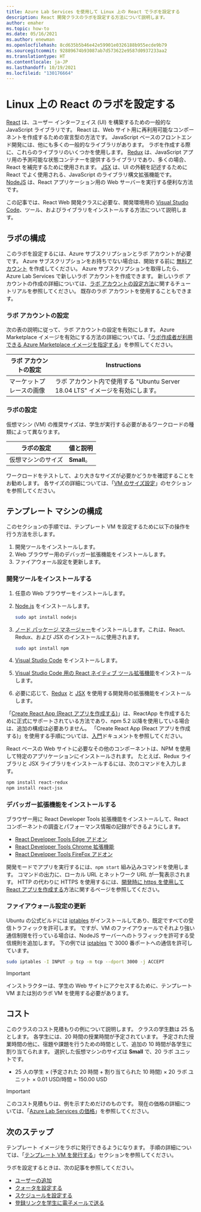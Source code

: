 ```yaml
---
title: Azure Lab Services を使用して Linux 上の React でラボを設定する
description: React 開発クラスのラボを設定する方法について説明します。
author: emaher
ms.topic: how-to
ms.date: 05/16/2021
ms.author: enewman
ms.openlocfilehash: 8cd635b5b46e42e59901e0326188b955ecde9b79
ms.sourcegitcommit: 92889674b93087ab7d573622e9587d0937233aa2
ms.translationtype: HT
ms.contentlocale: ja-JP
ms.lasthandoff: 10/19/2021
ms.locfileid: "130176664"
---
```

# <a name="set-up-lab-for-react-on-linux"></a>Linux 上の React のラボを設定する

[React](https://reactjs.org/) は、ユーザー インターフェイス (UI) を構築するための一般的な JavaScript ライブラリです。 React は、Web サイト用に再利用可能なコンポーネントを作成するための宣言型の方法です。  JavaScript ベースのフロントエンド開発には、他にも多くの一般的なライブラリがあります。  ラボを作成する際に、これらのライブラリのいくつかを使用します。  [Redux](https://redux.js.org/) は、JavaScript アプリ用の予測可能な状態コンテナーを提供するライブラリであり、多くの場合、React を補完するために使用されます。 [JSX](https://reactjs.org/docs/introducing-jsx.html) は、UI の外観を記述するために React でよく使用される、JavaScript のライブラリ構文拡張機能です。  [NodeJS](https://nodejs.org/) は、React アプリケーション用の Web サーバーを実行する便利な方法です。

この記事では、React Web 開発クラスに必要な、開発環境用の [Visual Studio Code](https://code.visualstudio.com/)、ツール、およびライブラリをインストールする方法について説明します。

## <a name="lab-configuration"></a>ラボの構成

このラボを設定するには、Azure サブスクリプションとラボ アカウントが必要です。 Azure サブスクリプションをお持ちでない場合は、開始する前に [無料アカウント](https://azure.microsoft.com/free/) を作成してください。 Azure サブスクリプションを取得したら、Azure Lab Services で新しいラボ アカウントを作成できます。 新しいラボ アカウントの作成の詳細については、[ラボ アカウントの設定方法](./tutorial-setup-lab-account.md)に関するチュートリアルを参照してください。 既存のラボ アカウントを使用することもできます。

### <a name="lab-account-settings"></a>ラボ アカウントの設定

次の表の説明に従って、ラボ アカウントの設定を有効にします。 Azure Marketplace イメージを有効にする方法の詳細については、「[ラボ作成者が利用できる Azure Marketplace イメージを指定する](./specify-marketplace-images.md)」を参照してください。

| ラボ アカウントの設定 | Instructions |
| ----------- | ------------ |  
| マーケットプレースの画像 | ラボ アカウント内で使用する "Ubuntu Server 18.04 LTS" イメージを有効にします。 |

### <a name="lab-settings"></a>ラボの設定

仮想マシン (VM) の推奨サイズは、学生が実行する必要があるワークロードの種類によって異なります。  

| ラボの設定 | 値と説明 |
| ------------ | ------------------ |
| 仮想マシンのサイズ | **Small**。|

ワークロードをテストして、より大きなサイズが必要かどうかを確認することをお勧めします。  各サイズの詳細については、「[VM のサイズ設定](administrator-guide.md#vm-sizing)」のセクションを参照してください。

## <a name="template-machine-configuration"></a>テンプレート マシンの構成

このセクションの手順では、テンプレート VM を設定するために以下の操作を行う方法を示します。

1. 開発ツールをインストールします。
1. Web ブラウザー用のデバッガー拡張機能をインストールします。
1. ファイアウォール設定を更新します。

### <a name="install-development-tools"></a>開発ツールをインストールする

1. 任意の Web ブラウザーをインストールします。  
1. [Node.js](https://nodejs.org) をインストールします。

    ```bash
    sudo apt install nodejs
    ```

1. [ノード パッケージ マネージャー](https://www.npmjs.com/)をインストールします。これは、React、Redux、および JSX のインストールに使用されます。

    ```bash
    sudo apt install npm
    ```

1. [Visual Studio Code](https://code.visualstudio.com/docs/setup/linux) をインストールします。
1. [Visual Studio Code 用の React ネイティブ ツール拡張機能](https://marketplace.visualstudio.com/items?itemName=msjsdiag.vscode-react-native)をインストールします。
1. 必要に応じて、[Redux](https://marketplace.visualstudio.com/search?term=Redux&target=VSCode&category=All%20categories&sortBy=Relevance) と [JSX](https://marketplace.visualstudio.com/search?term=JSX&target=VSCode&category=All%20categories&sortBy=Relevance) を使用する開発用の拡張機能をインストールします。

「[Create React App (React アプリを作成する)](https://create-react-app.dev/)」は、ReactApp を作成するために正式にサポートされている方法であり、npm 5.2 以降を使用している場合は、追加の構成は必要ありません。  「Create React App (React アプリを作成する)」を使用する手順については、[入門](https://create-react-app.dev/docs/getting-started)ドキュメントを参照してください。

React ベースの Web サイトに必要なその他のコンポーネントは、NPM を使用して特定のアプリケーションにインストールされます。 たとえば、Redux ライブラリと JSX ライブラリをインストールするには、次のコマンドを入力します。

```bash
npm install react-redux
npm install react-jsx
```

### <a name="install-debugger-extensions"></a>デバッガー拡張機能をインストールする

ブラウザー用に React Developer Tools 拡張機能をインストールして、React コンポーネントの調査とパフォーマンス情報の記録ができるようにします。  

- [React Developer Tools Edge アドオン](https://microsoftedge.microsoft.com/addons/detail/react-developer-tools/gpphkfbcpidddadnkolkpfckpihlkkil)
- [React Developer Tools Chrome 拡張機能](https://chrome.google.com/webstore/detail/react-developer-tools/fmkadmapgofadopljbjfkapdkoienihi)
- [React Developer Tools FireFox アドオン](https://addons.mozilla.org/firefox/addon/react-devtools/)

開発モードでアプリを実行するには、`npm start` 組み込みコマンドを使用します。  コマンドの出力に、ローカル URL とネットワーク URL が一覧表示されます。  HTTP の代わりに HTTPS を使用するには、[開発時に https を使用して React アプリを作成する](https://create-react-app.dev/docs/using-https-in-development)方法に関するページを参照してください。

### <a name="update-firewall-settings"></a>ファイアウォール設定の更新

Ubuntu の公式ビルドには [iptables](https://help.ubuntu.com/community/IptablesHowTo) がインストールしてあり、既定ですべての受信トラフィックを許可します。  ですが、VM のファイアウォールでそれより強い通信制限を行っている場合は、NodeJS サーバーへのトラフィックを許可する受信規則を追加します。  下の例では [iptables](https://help.ubuntu.com/community/IptablesHowTo) で 3000 番ポートへの通信を許可しています。

```bash
sudo iptables -I INPUT -p tcp -m tcp --dport 3000 -j ACCEPT
```

>[!IMPORTANT]
>インストラクターは、学生の Web サイトにアクセスするために、テンプレート VM または別のラボ VM を使用する必要があります。

## <a name="cost"></a>コスト

このクラスのコスト見積もりの例について説明します。  クラスの学生数は 25 名とします。 各学生には、20 時間の授業時間が予定されています。  予定された授業時間の他に、宿題や課題を行うための時間として、追加の 10 時間が各学生に割り当てられます。  選択した仮想マシンのサイズは **Small** で、20 ラボ ユニットです。

- 25 人の学生 &times; (予定された 20 時間 + 割り当てられた 10 時間) &times; 20 ラボ ユニット &times; 0.01 USD/時間 = 150.00 USD

> [!IMPORTANT]
> このコスト見積もりは、例を示すためだけのものです。  現在の価格の詳細については、「[Azure Lab Services の価格](https://azure.microsoft.com/pricing/details/lab-services/)」を参照してください。

## <a name="next-steps"></a>次のステップ

テンプレート イメージをラボに発行できるようになります。 手順の詳細については、「[テンプレート VM を発行する](how-to-create-manage-template.md#publish-the-template-vm)」セクションを参照してください。

ラボを設定するときは、次の記事を参照してください。

- [ユーザーの追加](tutorial-setup-classroom-lab.md#add-users-to-the-lab)
- [クォータを設定する](how-to-configure-student-usage.md#set-quotas-for-users)
- [スケジュールを設定する](tutorial-setup-classroom-lab.md#set-a-schedule-for-the-lab)
- [登録リンクを学生に電子メールで送る](how-to-configure-student-usage.md#send-invitations-to-users)
